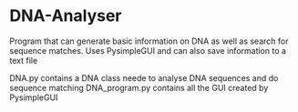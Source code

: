 # DNA-Analyser
Program that can generate basic information on DNA as well as search for sequence matches. Uses PysimpleGUI and can also save information to a text file

DNA.py contains a DNA class neede to analyse DNA sequences and do sequence matching
DNA_program.py contains all the GUI created by PysimpleGUI
